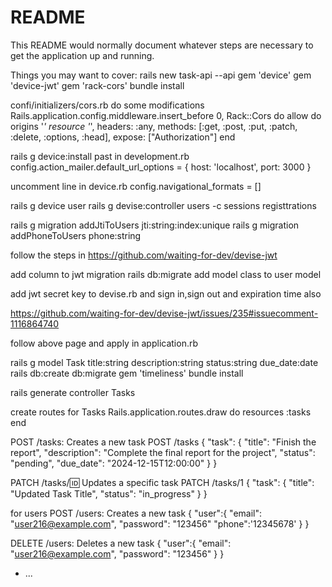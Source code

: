 # README

This README would normally document whatever steps are necessary to get the
application up and running.

Things you may want to cover:
rails new task-api --api
gem 'device'
gem 'device-jwt'
gem 'rack-cors'
bundle install

confi/initializers/cors.rb
 do some modifications
Rails.application.config.middleware.insert_before 0, Rack::Cors do
  allow do
    origins '*'
    resource '*',
      headers: :any,
      methods: [:get, :post, :put, :patch, :delete, :options, :head],
      expose: ["Authorization"]
  end

rails g device:install
past in development.rb
config.action_mailer.default_url_options = { host: 'localhost', port: 3000 }

uncomment line in device.rb
config.navigational_formats = []

rails g device user
rails g devise:controller users -c sessions registtrations

rails g migration addJtiToUsers jti:string:index:unique
rails g migration addPhoneToUsers phone:string

follow the steps in 
https://github.com/waiting-for-dev/devise-jwt

add column to jwt migration
rails db:migrate
add model class to  user model

add jwt secret key to devise.rb
and sign in,sign out and expiration time also

https://github.com/waiting-for-dev/devise-jwt/issues/235#issuecomment-1116864740

follow above page and apply in application.rb

rails g model Task title:string description:string status:string due_date:date
rails db:create db:migrate
gem 'timeliness'
bundle install

rails generate controller Tasks
 
create routes for Tasks
Rails.application.routes.draw do
  resources :tasks
end

POST /tasks: Creates a new task
POST /tasks
{
  "task": {
    "title": "Finish the report",
    "description": "Complete the final report for the project",
    "status": "pending",
    "due_date": "2024-12-15T12:00:00"
  }
}

PATCH /tasks/:id: Updates a specific task
PATCH /tasks/1
{
  "task": {
    "title": "Updated Task Title",
    "status": "in_progress"
  }
}


for users
POST /users: Creates a new task
{
    "user":{
        "email": "user216@example.com",
        "password": "123456"
        "phone":'12345678'
    }
}

DELETE /users: Deletes a new task
{
    "user":{
        "email": "user216@example.com",
        "password": "123456"
    }
}







* ...
